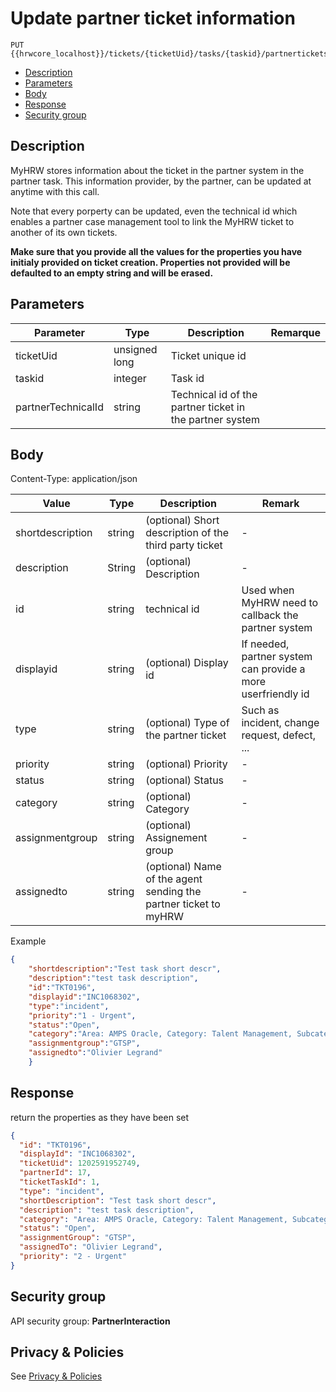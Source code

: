 # Update partner ticket information 
```
PUT {{hrwcore_localhost}}/tickets/{ticketUid}/tasks/{taskid}/partnertickets/{PartnerTechnicalId}
```
* [Description](#description)
* [Parameters](#parameters)
* [Body](#body)
* [Response](#response)
* [Security group](#security-group)

## Description

MyHRW stores information about the ticket in the partner system in the partner task. This information provider, by the partner, can be updated at anytime with this call.

Note that every porperty can be updated, even the technical id which enables a partner case management tool to link the MyHRW ticket to another of its own tickets.

__Make sure that you provide all the values for the properties you have initialy provided on ticket creation. Properties not provided will be defaulted to an empty string and will be erased.__

## Parameters

Parameter| Type | Description | Remarque
----------------|-------|------|-------
ticketUid| unsigned long| Ticket unique id |
taskid| integer| Task id |
partnerTechnicalId| string | Technical id of the partner ticket in the partner system |

## Body

Content-Type: application/json

| Value	| Type		| Description	| Remark	|
| ------|-----------|---------------|-----------|
| shortdescription | string | (optional) Short description of the third party ticket |-|
| description | String | (optional) Description |-|
| id | string | technical id | Used when MyHRW need to callback the partner system |
| displayid | string | (optional) Display id | If needed, partner system can provide a more userfriendly id|
| type | string | (optional) Type of the partner ticket  | Such as incident, change request, defect, ...|
| priority | string | (optional) Priority |-|
| status | string | (optional) Status |-|
| category | string | (optional) Category  |-|
| assignmentgroup | string | (optional) Assignement group |-|
| assignedto | string | (optional) Name of the agent sending the partner ticket to myHRW |-|

Example
```json
{
	"shortdescription":"Test task short descr",
	"description":"test task description",
	"id":"TKT0196",
	"displayid":"INC1068302",
	"type":"incident",
	"priority":"1 - Urgent",
	"status":"Open",
	"category":"Area: AMPS Oracle, Category: Talent Management, Subcategory: Performance Management",
	"assignmentgroup":"GTSP",
	"assignedto":"Olivier Legrand"
	}
```

## Response

return the properties as they have been set

```json
{
  "id": "TKT0196",
  "displayId": "INC1068302",
  "ticketUid": 1202591952749,
  "partnerId": 17,
  "ticketTaskId": 1,
  "type": "incident",
  "shortDescription": "Test task short descr",
  "description": "test task description",
  "category": "Area: AMPS Oracle, Category: Talent Management, Subcategory: Performance Management",
  "status": "Open",
  "assignmentGroup": "GTSP",
  "assignedTo": "Olivier Legrand",
  "priority": "2 - Urgent"
}
```

## Security group

API security group: __PartnerInteraction__

## Privacy & Policies

See [Privacy & Policies](/docs/PrivacyAndPolicies)
